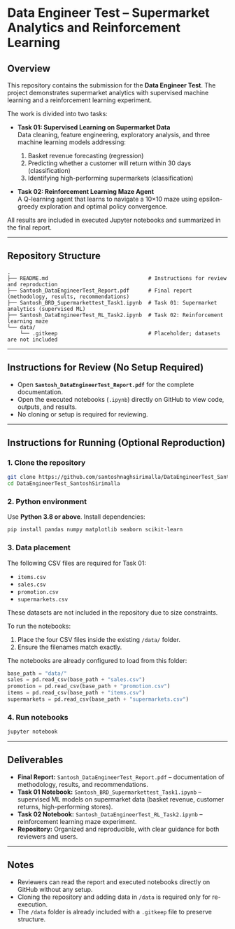 # Data Engineer Test – Supermarket Analytics and Reinforcement Learning

## Overview
This repository contains the submission for the **Data Engineer Test**. The project demonstrates supermarket analytics with supervised machine learning and a reinforcement learning experiment.

The work is divided into two tasks:

- **Task 01: Supervised Learning on Supermarket Data**  
  Data cleaning, feature engineering, exploratory analysis, and three machine learning models addressing:  
  1. Basket revenue forecasting (regression)  
  2. Predicting whether a customer will return within 30 days (classification)  
  3. Identifying high-performing supermarkets (classification)  

- **Task 02: Reinforcement Learning Maze Agent**  
  A Q-learning agent that learns to navigate a 10×10 maze using epsilon-greedy exploration and optimal policy convergence.

All results are included in executed Jupyter notebooks and summarized in the final report.

---

## Repository Structure
```
.
├── README.md                                # Instructions for review and reproduction
├── Santosh_DataEngineerTest_Report.pdf      # Final report (methodology, results, recommendations)
├── Santosh_BRD_Supermarkettest_Task1.ipynb  # Task 01: Supermarket analytics (supervised ML)
├── Santosh_DataEngineerTest_RL_Task2.ipynb  # Task 02: Reinforcement learning maze
└── data/
    └── .gitkeep                             # Placeholder; datasets are not included
```

---

## Instructions for Review (No Setup Required)
- Open **`Santosh_DataEngineerTest_Report.pdf`** for the complete documentation.  
- Open the executed notebooks (`.ipynb`) directly on GitHub to view code, outputs, and results.  
- No cloning or setup is required for reviewing.  

---

## Instructions for Running (Optional Reproduction)

### 1. Clone the repository
```bash
git clone https://github.com/santoshnaghsirimalla/DataEngineerTest_SantoshSirimalla.git
cd DataEngineerTest_SantoshSirimalla
```

### 2. Python environment
Use **Python 3.8 or above**. Install dependencies:
```bash
pip install pandas numpy matplotlib seaborn scikit-learn
```

### 3. Data placement
The following CSV files are required for Task 01:
- `items.csv`  
- `sales.csv`  
- `promotion.csv`  
- `supermarkets.csv`  

These datasets are not included in the repository due to size constraints.  

To run the notebooks:  
1. Place the four CSV files inside the existing `/data/` folder.  
2. Ensure the filenames match exactly.  

The notebooks are already configured to load from this folder:
```python
base_path = "data/"
sales = pd.read_csv(base_path + "sales.csv")
promotion = pd.read_csv(base_path + "promotion.csv")
items = pd.read_csv(base_path + "items.csv")
supermarkets = pd.read_csv(base_path + "supermarkets.csv")
```

### 4. Run notebooks
```bash
jupyter notebook
```



---

## Deliverables
- **Final Report:** `Santosh_DataEngineerTest_Report.pdf` – documentation of methodology, results, and recommendations.  
- **Task 01 Notebook:** `Santosh_BRD_Supermarkettest_Task1.ipynb` – supervised ML models on supermarket data (basket revenue, customer returns, high-performing stores).  
- **Task 02 Notebook:** `Santosh_DataEngineerTest_RL_Task2.ipynb` – reinforcement learning maze experiment.  
- **Repository:** Organized and reproducible, with clear guidance for both reviewers and users.  


---

## Notes
- Reviewers can read the report and executed notebooks directly on GitHub without any setup.  
- Cloning the repository and adding data in `/data` is required only for re-execution.  
- The `/data` folder is already included with a `.gitkeep` file to preserve structure.  
